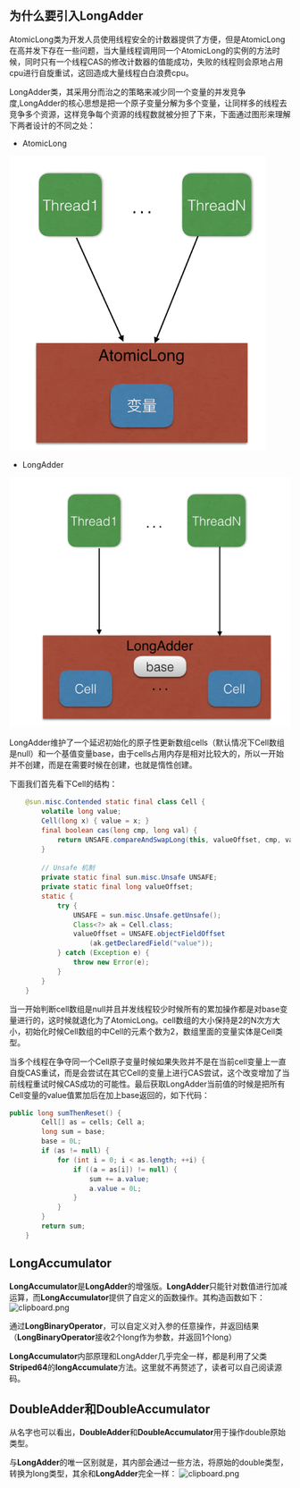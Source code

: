 ## 为什么要引入LongAdder 

AtomicLong类为开发人员使用线程安全的计数器提供了方便，但是AtomicLong在高并发下存在一些问题，当大量线程调用同一个AtomicLong的实例的方法时候，同时只有一个线程CAS的修改计数器的值能成功，失败的线程则会原地占用cpu进行自旋重试，这回造成大量线程白白浪费cpu。

LongAdder类，其采用分而治之的策略来减少同一个变量的并发竞争度,LongAdder的核心思想是把一个原子变量分解为多个变量，让同样多的线程去竞争多个资源，这样竞争每个资源的线程数就被分担了下来，下面通过图形来理解下两者设计的不同之处：

* AtomicLong

![image-20200419102705593](assets/image-20200419102705593.png)

* LongAdder

![image-20200419102718355](assets/image-20200419102718355.png)

LongAdder维护了一个延迟初始化的原子性更新数组cells（默认情况下Cell数组是null）和一个基值变量base，由于cells占用内存是相对比较大的，所以一开始并不创建，而是在需要时候在创建，也就是惰性创建。

下面我们首先看下Cell的结构：

```java
    @sun.misc.Contended static final class Cell {
        volatile long value;
        Cell(long x) { value = x; }
        final boolean cas(long cmp, long val) {
            return UNSAFE.compareAndSwapLong(this, valueOffset, cmp, val);
        }

        // Unsafe 机制
        private static final sun.misc.Unsafe UNSAFE;
        private static final long valueOffset;
        static {
            try {
                UNSAFE = sun.misc.Unsafe.getUnsafe();
                Class<?> ak = Cell.class;
                valueOffset = UNSAFE.objectFieldOffset
                    (ak.getDeclaredField("value"));
            } catch (Exception e) {
                throw new Error(e);
            }
        }
    }
```

当一开始判断cell数组是null并且并发线程较少时候所有的累加操作都是对base变量进行的，这时候就退化为了AtomicLong。cell数组的大小保持是2的N次方大小，初始化时候Cell数组的中Cell的元素个数为2，数组里面的变量实体是Cell类型。

当多个线程在争夺同一个Cell原子变量时候如果失败并不是在当前cell变量上一直自旋CAS重试，而是会尝试在其它Cell的变量上进行CAS尝试，这个改变增加了当前线程重试时候CAS成功的可能性。最后获取LongAdder当前值的时候是把所有Cell变量的value值累加后在加上base返回的，如下代码：

```java
public long sumThenReset() {
        Cell[] as = cells; Cell a;
        long sum = base;
        base = 0L;
        if (as != null) {
            for (int i = 0; i < as.length; ++i) {
                if ((a = as[i]) != null) {
                    sum += a.value;
                    a.value = 0L;
                }
            }
        }
        return sum;
    }
```

## LongAccumulator

**LongAccumulator**是**LongAdder**的增强版。**LongAdder**只能针对数值进行加减运算，而**LongAccumulator**提供了自定义的函数操作。其构造函数如下：
![clipboard.png](https://segmentfault.com/img/bVbeOAt?w=696&h=113)

通过**LongBinaryOperator**，可以自定义对入参的任意操作，并返回结果（**LongBinaryOperator**接收2个long作为参数，并返回1个long）

**LongAccumulator**内部原理和LongAdder几乎完全一样，都是利用了父类**Striped64**的**longAccumulate**方法。这里就不再赘述了，读者可以自己阅读源码。

## DoubleAdder和DoubleAccumulator

从名字也可以看出，**DoubleAdder**和**DoubleAccumulator**用于操作double原始类型。

与**LongAdder**的唯一区别就是，其内部会通过一些方法，将原始的double类型，转换为long类型，其余和**LongAdder**完全一样：
![clipboard.png](https://segmentfault.com/img/bVbeOAB?w=861&h=314)

# 